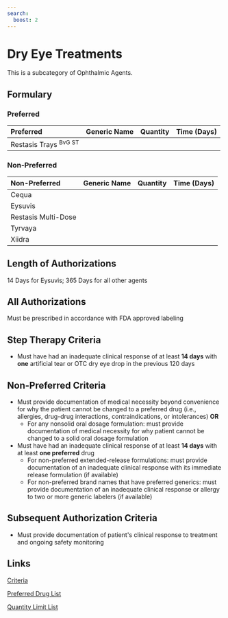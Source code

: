 ```yaml
---
search:
  boost: 2 
---
```


# Dry Eye Treatments

This is a subcategory of Ophthalmic Agents.

## Formulary

### Preferred

| Preferred                        | Generic Name | Quantity | Time (Days) |
| :------------------------------- | :----------- | :------: | :---------: |
| Restasis Trays <sup>BvG ST</sup> |              |          |             |

### Non-Preferred

| Non-Preferred       | Generic Name | Quantity | Time (Days) |
| :------------------ | :----------- | :------: | :---------: |
| Cequa               |              |          |             |
| Eysuvis             |              |          |             |
| Restasis Multi-Dose |              |          |             |
| Tyrvaya             |              |          |             |
| Xiidra              |              |          |             |

## Length of Authorizations

14 Days for Eysuvis; 365 Days for all other agents

## All Authorizations

Must be prescribed in accordance with FDA approved labeling

## Step Therapy Criteria

- Must have had an inadequate clinical response of at least **14 days** with **one** artificial tear or OTC dry eye drop in the previous 120 days 

## Non-Preferred Criteria

- Must provide documentation of medical necessity beyond convenience for why the patient cannot be changed to a preferred drug (i.e., allergies, drug-drug interactions, contraindications, or intolerances) **OR**
    - For any nonsolid oral dosage formulation: must provide documentation of medical necessity for why patient cannot be changed to a solid oral dosage formulation
- Must have had an inadequate clinical response of at least **14 days** with at least **one preferred** drug
    - For non-preferred extended-release formulations: must provide documentation of an inadequate clinical response with its immediate release formulation (if available)
    - For non-preferred brand names that have preferred generics: must provide documentation of an inadequate clinical response or allergy to two or more generic labelers (if available)

## Subsequent Authorization Criteria

- Must provide documentation of patient's clinical response to treatment and ongoing safety monitoring

## Links

[Criteria](https://pharmacy.medicaid.ohio.gov/sites/default/files/20230101_UPDL%20_Criteria_APPROVED.pdf#page=86)

[Preferred Drug List](https://pharmacy.medicaid.ohio.gov/sites/default/files/20230101_UPDL_APPROVED_12.13.22.pdf#page=28)

[Quantity Limit List](https://pharmacy.medicaid.ohio.gov/sites/default/files/20230101_Ohio_Medicaid_Quantity_Document_APPROVED.pdf)
